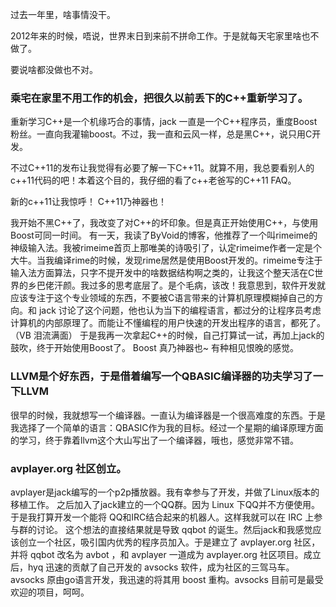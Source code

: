 

过去一年里，啥事情没干。

2012年来的时候，唔说，世界末日到来前不拼命工作。于是就每天宅家里啥也不做了。

要说啥都没做也不对。

### 乘宅在家里不用工作的机会，把很久以前丢下的C++重新学习了。

重新学习C++是一个机缘巧合的事情，jack 一直是一个C++程序员，重度Boost粉丝。一直向我灌输boost。不过，我一直和云风一样，总是黑C++，说只用C开发。

不过C++11的发布让我觉得有必要了解一下C++11。就算不用，我总要看别人的c++11代码的吧！本着这个目的，我仔细的看了c++老爸写的C++11 FAQ。

新的c++11让我惊呼！ C++11乃神器也！

我开始不黑C++了，我改变了对C++的坏印象。但是真正开始使用C++，与使用Boost可同一时间。
有一天，我读了ByVoid的博客，他推荐了一个叫rimeime的神级输入法。我被rimeime首页上那唯美的诗吸引了，认定rimeime作者一定是个大牛。当我编译rime的时候，发现rime居然是使用Boost开发的。rimeime专注于输入法方面算法，只字不提开发中的啥数据结构啊之类的，让我这个整天活在C世界的乡巴佬汗颜。我过多的思考底层了。是个毛病，该改！我意思到，软件开发就应该专注于这个专业领域的东西，不要被C语言带来的计算机原理模糊掉自己的方向。和 jack 讨论了这个问题，他也认为当下的编程语言，都过分的让程序员考虑计算机的内部原理了。而能让不懂编程的用户快速的开发出程序的语言，都死了。（VB 泪流满面）
于是我再一次拿起C++的时候，自己打算试一试，再加上jack的鼓吹，终于开始使用Boost了。
Boost 真乃神器也~ 有种相见恨晚的感觉。


### LLVM是个好东西，于是借着编写一个QBASIC编译器的功夫学习了一下LLVM

很早的时候，我就想写一个编译器。一直认为编译器是一个很高难度的东西。于是我选择了一个简单的语言：QBASIC作为我的目标。经过一个星期的编译原理方面的学习，终于靠着llvm这个大山写出了一个编译器，哦也，感觉非常不错。

### avplayer.org 社区创立。

avplayer是jack编写的一个p2p播放器。我有幸参与了开发，并做了Linux版本的移植工作。
之后加入了jack建立的一个QQ群。因为 Linux 下QQ并不方便使用。于是我打算开发一个能将 QQ和IRC结合起来的机器人。这样我就可以在 IRC 上参与群的讨论。 这个想法的直接结果就是导致 qqbot 的诞生。然后jack和我感觉应该创立一个社区，吸引国内优秀的程序员加入。于是建立了 avplayer.org 社区，并将 qqbot 改名为 avbot ，和 avplayer 一道成为 avplayer.org 社区项目。成立后，hyq 迅速的贡献了自己开发的 avsocks 软件，成为社区的三驾马车。 avsocks 原由go语言开发，我迅速的将其用 boost 重构。avsocks 目前可是最受欢迎的项目，呵呵。
